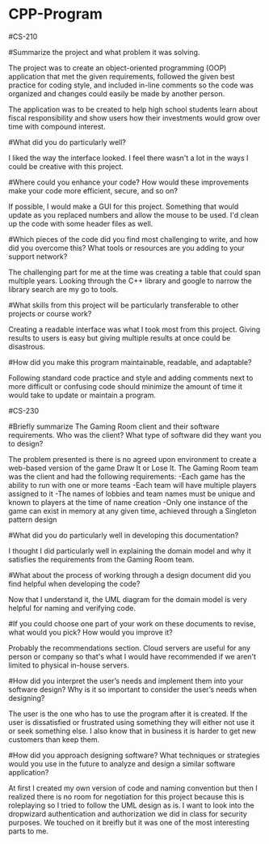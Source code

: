 # CPP-Program

#CS-210

#Summarize the project and what problem it was solving.

  The project was to create an object-oriented programming (OOP) application that met the given requirements, followed the given best practice for coding style, and included in-line comments so the code was organized and changes could easily be made by another person.

  The application was to be created to help high school students learn about fiscal responsibility and show users how their investments would grow over time with compound interest.

#What did you do particularly well?

  I liked the way the interface looked. I feel there wasn't a lot in the ways I could be creative with this project.

#Where could you enhance your code? How would these improvements make your code more efficient, secure, and so on?

  If possible, I would make a GUI for this project. Something that would update as you replaced numbers and allow the mouse to be used. I'd clean up the code with some header files as well.


#Which pieces of the code did you find most challenging to write, and how did you overcome this? What tools or resources are you adding to your support network?

  The challenging part for me at the time was creating a table that could span multiple years. Looking through the C++ library and google to narrow the library search are my go to tools.


#What skills from this project will be particularly transferable to other projects or course work?

  Creating a readable interface was what I took most from this project. Giving results to users is easy but giving multiple results at once could be disastrous.


#How did you make this program maintainable, readable, and adaptable?

  Following standard code practice and style and adding comments next to more difficult or confusing code should minimize the amount of time it would take to update or maintain a program.

#CS-230

#Briefly summarize The Gaming Room client and their software requirements. Who was the client? What type of software did they want you to design?

  The problem presented is there is no agreed upon environment to create a web-based version of the game Draw It or Lose It. The Gaming Room team was the client and had the following requirements:
    -Each game has the ability to run with one or more teams
    -Each team will have multiple players assigned to it
    -The names of lobbies and team names must be unique and known to players at the time of name creation
    -Only one instance of the game can exist in memory at any given time, achieved through a Singleton pattern design

#What did you do particularly well in developing this documentation?

  I thought I did particularly well in explaining the domain model and why it satisfies the requirements from the Gaming Room team.

#What about the process of working through a design document did you find helpful when developing the code?

  Now that I understand it, the UML diagram for the domain model is very helpful for naming and verifying code.

#If you could choose one part of your work on these documents to revise, what would you pick? How would you improve it?
  
  Probably the recommendations section. Cloud servers are useful for any person or company so that's what I would have recommended if we aren't limited to physical in-house servers.

#How did you interpret the user’s needs and implement them into your software design? Why is it so important to consider the user’s needs when designing?

  The user is the one who has to use the program after it is created. If the user is dissatisfied or frustrated using something they will either not use it or seek something else. I also know that in business it is harder to get new customers than keep them.

#How did you approach designing software? What techniques or strategies would you use in the future to analyze and design a similar software application?

  At first I created my own version of code and naming convention but then I realized there is no room for negotiation for this project because this is roleplaying so I tried to follow the UML design as is. I want to look into the dropwizard authentication and authorization we did in class for security purposes. We touched on it breifly but it was one of the most interesting parts to me.
